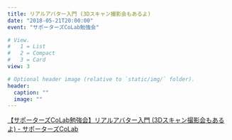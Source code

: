 ```yaml
---
title: リアルアバター入門 (3Dスキャン撮影会もあるよ)
date: "2018-05-21T20:00:00"
event: "サポーターズCoLab勉強会"

# View.
#   1 = List
#   2 = Compact
#   3 = Card
view: 3

# Optional header image (relative to `static/img/` folder).
header:
  caption: ""
  image: ""
---
```


[【サポーターズCoLab勉強会】リアルアバター入門 (3Dスキャン撮影会もあるよ) - サポーターズCoLab](https://supporterzcolab.com/event/404/)
